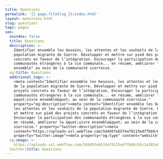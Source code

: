 ```yaml
---
title: Questions
permalink: '{{ page.fileSlug }}/index.html'
layout: questions.html
slug: questions
tags: pages
seo:
  noindex: false
  title: Questions
  description: >-
    Identifier ensemble les besoins, les attentes et les souhaits de la
    population migrante de Sierre. Développer et mettre sur pied des projets
    concrets en faveur de l’intégration. Encourager la participation des
    communautés étrangères à la vie communale... en résumé, améliorer le "vivre
    ensemble" au sein de la communauté sierroise.
  og:title: Questions
  additional_tags: >-
    <meta content="Identifier ensemble les besoins, les attentes et les souhaits
    de la population migrante de Sierre. Développer et mettre sur pied des
    projets concrets en faveur de l’intégration. Encourager la participation des
    communautés étrangères à la vie communale... en résumé, améliorer le
    &quot;vivre ensemble&quot; au sein de la communauté sierroise."
    property="og:description"><meta content="Identifier ensemble les besoins,
    les attentes et les souhaits de la population migrante de Sierre. Développer
    et mettre sur pied des projets concrets en faveur de l’intégration.
    Encourager la participation des communautés étrangères à la vie communale...
    en résumé, améliorer le &quot;vivre ensemble&quot; au sein de la communauté
    sierroise." property="twitter:description"><meta
    content="https://uploads-ssl.webflow.com/5d4d5feb574a78115ed7fbb9/65c1a302a0a0c5f27cc30ab6_opengraph.jpg"
    property="twitter:image"><meta property="og:type" content="website">
  og:image: >-
    https://uploads-ssl.webflow.com/5d4d5feb574a78115ed7fbb9/65c1a302a0a0c5f27cc30ab6_opengraph.jpg
  twitter:title: Questions
---
```



